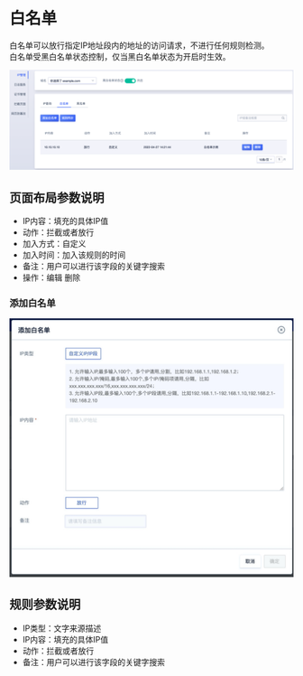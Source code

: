 # 白名单

白名单可以放行指定IP地址段内的地址的访问请求，不进行任何规则检测。  
白名单受黑白名单状态控制，仅当黑白名单状态为开启时生效。

![whitelist_img_1](/images/whitelist_img_1.png)

## 页面布局参数说明

  - IP内容：填充的具体IP值
  - 动作：拦截或者放行
  - 加入方式：自定义
  - 加入时间：加入该规则的时间
  - 备注：用户可以进行该字段的关键字搜索
  - 操作：编辑 删除

### 添加白名单
![](/images/15971453065868.jpg)

## 规则参数说明
  
  - IP类型：文字来源描述
  - IP内容：填充的具体IP值
  - 动作：拦截或者放行
  - 备注：用户可以进行该字段的关键字搜索
